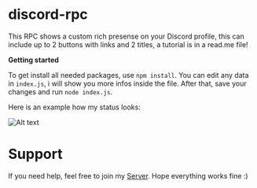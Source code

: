 # discord-rpc
This RPC shows a custom rich presense on your Discord profile, this can include up to 2 buttons with links and 2 titles, a tutorial is in a read.me file!


**Getting started**

To get install all needed packages, use `npm install`. You can edit any data in `index.js`, i will show you more infos inside the file. After that, save your changes and run `node index.js`.

Here is an example how my status looks:




![Alt text](https://cdn.discordapp.com/attachments/921882936121393194/925178180896182302/unknown.png "Status")


# Support
If you need help, feel free to join my [Server](https://discord.gg/saGwZtAGxJ). Hope everything works fine :)
